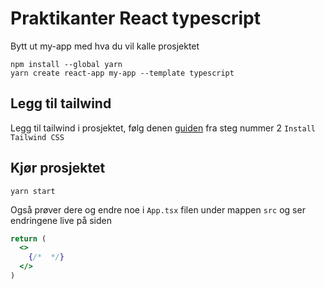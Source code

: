 # Praktikanter React typescript

Bytt ut my-app med hva du vil kalle prosjektet
```
npm install --global yarn
yarn create react-app my-app --template typescript
```

## Legg til tailwind
Legg til tailwind i prosjektet, følg denen [guiden](https://tailwindcss.com/docs/guides/create-react-app) fra steg nummer 2 `Install Tailwind CSS`

## Kjør prosjektet
```
yarn start
```
Også prøver dere og endre noe i `App.tsx` filen under mappen `src` og ser endringene live på siden

```jsx
return (
  <>
    {/*  */}
  </>
)
